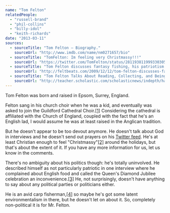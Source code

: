 ```yaml
---
name: "Tom Felton"
relatedPeople:
  - "russell-brand"
  - "phil-collins"
  - "billy-idol"
  - "keith-richards"
date: "2013-03-11"
sources:
  - sourceTitle: "Tom Felton – Biography."
    sourceUrl: "http://www.imdb.com/name/nm0271657/bio"
  - sourceTitle: "TomFelton: Im feeling very Christmassy!!!"
    sourceUrl: "https://twitter.com/TomFelton/status/281193811999330305"
  - sourceTitle: "Tom Felton discusses fantasy fishing, his patriotism (or lack thereof), and chocolate pancakes with Dave & Darren from KBOB radio."
    sourceUrl: "http://feltbeats.com/2009/12/12/tom-felton-discusses-fantasy-fishing-his-patriotism-or-lack-therof-and-chocolate-pancakes-with-dave-darren-from-kbob-radio/"
  - sourceTitle: "Tom Felton Talks About Reading, Collecting, and Being Draco."
    sourceUrl: "http://teacher.scholastic.com/scholasticnews/indepth/harry_potter_movie/interviews/index.asp?article=tom_felton&topic=1"
---
```


Tom Felton was born and raised in Epsom, Surrey, England.

Felton sang in his church choir when he was a kid, and eventually was asked to join the Guildford Cathedral Choir.<a class="source-citation" href="#http://www.imdb.com/name/nm0271657/bio" title="Tom Felton – Biography.">[1]</a> Considering the cathedral is affiliated with the Church of England, coupled with the fact that he's an English lad, I would assume he was at least raised in the Anglican tradition.

But he doesn't appear to be too devout anymore. He doesn't talk about God in interviews and he doesn't send out prayers on his [Twitter feed](https://twitter.com/TomFelton). He's at least Christian enough to feel "Christmassy"<a class="source-citation" href="#https://twitter.com/TomFelton/status/281193811999330305" title="TomFelton: Im feeling very Christmassy!!!">[2]</a> around the holidays, but that's about the extent of it. If you have any more information for us, let us know in the comments.

There's no ambiguity about his politics though: he's totally uninvolved. He described himself as not particularly patriotic in one interview where he complained about English food and called the Queen's Diamond Jubilee celebration an inconvenience.<a class="source-citation" href="#http://feltbeats.com/2009/12/12/tom-felton-discusses-fantasy-fishing-his-patriotism-or-lack-therof-and-chocolate-pancakes-with-dave-darren-from-kbob-radio/" title="Tom Felton discusses fantasy fishing, his patriotism (or lack thereof), and chocolate pancakes with Dave &amp; Darren from KBOB radio.">[3]</a> He, not surprisingly, doesn't have anything to say about any political parties or politicians either.

He is an avid carp fisherman,<a class="source-citation" href="#http://teacher.scholastic.com/scholasticnews/indepth/harry_potter_movie/interviews/index.asp?article=tom_felton&topic=1" title="Tom Felton Talks About Reading, Collecting, and Being Draco.">[4]</a> so maybe he's got some latent environmentalism in there, but he doesn't let on about it. So, completely non-political it is for Mr. Felton.